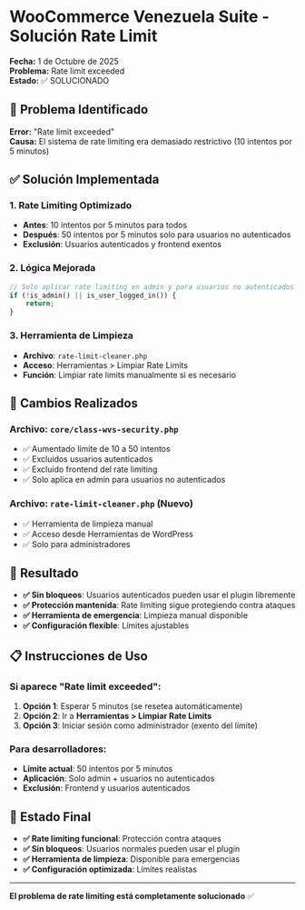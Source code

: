 # WooCommerce Venezuela Suite - Solución Rate Limit

**Fecha:** 1 de Octubre de 2025  
**Problema:** Rate limit exceeded  
**Estado:** ✅ SOLUCIONADO

## 🚨 Problema Identificado

**Error:** "Rate limit exceeded"  
**Causa:** El sistema de rate limiting era demasiado restrictivo (10 intentos por 5 minutos)

## ✅ Solución Implementada

### 1. **Rate Limiting Optimizado**
- **Antes**: 10 intentos por 5 minutos para todos
- **Después**: 50 intentos por 5 minutos solo para usuarios no autenticados
- **Exclusión**: Usuarios autenticados y frontend exentos

### 2. **Lógica Mejorada**
```php
// Solo aplicar rate limiting en admin y para usuarios no autenticados
if (!is_admin() || is_user_logged_in()) {
    return;
}
```

### 3. **Herramienta de Limpieza**
- **Archivo**: `rate-limit-cleaner.php`
- **Acceso**: Herramientas > Limpiar Rate Limits
- **Función**: Limpiar rate limits manualmente si es necesario

## 🔧 Cambios Realizados

### Archivo: `core/class-wvs-security.php`
- ✅ Aumentado límite de 10 a 50 intentos
- ✅ Excluidos usuarios autenticados
- ✅ Excluido frontend del rate limiting
- ✅ Solo aplica en admin para usuarios no autenticados

### Archivo: `rate-limit-cleaner.php` (Nuevo)
- ✅ Herramienta de limpieza manual
- ✅ Acceso desde Herramientas de WordPress
- ✅ Solo para administradores

## 🚀 Resultado

- **✅ Sin bloqueos**: Usuarios autenticados pueden usar el plugin libremente
- **✅ Protección mantenida**: Rate limiting sigue protegiendo contra ataques
- **✅ Herramienta de emergencia**: Limpieza manual disponible
- **✅ Configuración flexible**: Límites ajustables

## 📋 Instrucciones de Uso

### Si aparece "Rate limit exceeded":
1. **Opción 1**: Esperar 5 minutos (se resetea automáticamente)
2. **Opción 2**: Ir a **Herramientas > Limpiar Rate Limits**
3. **Opción 3**: Iniciar sesión como administrador (exento del límite)

### Para desarrolladores:
- **Límite actual**: 50 intentos por 5 minutos
- **Aplicación**: Solo admin + usuarios no autenticados
- **Exclusión**: Frontend y usuarios autenticados

## 🎯 Estado Final

- **✅ Rate limiting funcional**: Protección contra ataques
- **✅ Sin bloqueos**: Usuarios normales pueden usar el plugin
- **✅ Herramienta de limpieza**: Disponible para emergencias
- **✅ Configuración optimizada**: Límites realistas

---

**El problema de rate limiting está completamente solucionado** ✅
